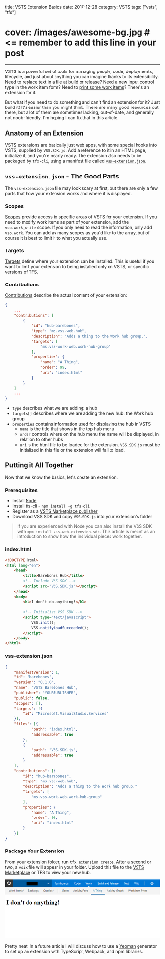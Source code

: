 title: VSTS Extension Basics
date: 2017-12-28
category: VSTS
tags: ["vsts", "tfs"]
# cover: /images/awesome-bg.jpg  # <= remember to add this line in your post
---

VSTS is a powerful set of tools for managing people, code, deployments, lifecycle, and just about anything you can imagine thanks to its extensibility. Need to replace text in a file at build or release? <!-- more -->Need a new input control type in the work item form? Need to [print some work items](https://marketplace.visualstudio.com/items?itemName=mrtarantula.wiprint)? There's an extension for it.

But what if you need to do something and can't find an extension for it? Just build it! It's easier than you might think. There are many good resources out there, but a lot of them are sometimes lacking, out-of-date, and generally not noob-friendly. I'm hoping I can fix that in this article. 

## Anatomy of an Extension

VSTS extensions are basically just web apps, with some special hooks into VSTS, supplied by `VSS.SDK.js`. Add a reference to it in an HTML page, initialize it, and you're nearly ready. The extension also needs to be packaged by `tfx-cli`, using a manifest file called [`vss-extension.json`](https://docs.microsoft.com/en-us/vsts/extend/develop/manifest).

## `vss-extension.json` - The Good Parts

The `vss-extension.json` file may look scary at first, but there are only a few parts that how your extension works and where it is displayed.

### Scopes

[Scopes](https://docs.microsoft.com/en-us/vsts/extend/develop/manifest#scopes) provide access to specific areas of VSTS for your extension. If you need to modify work items as part of your extension, add the `vso.work_write` scope. If you only need to read the information, only add `vso.work`. You can add as many scopes as you'd like to the array, but of course it is best to limit it to what you actually use.

### Targets

[Targets](https://docs.microsoft.com/en-us/vsts/extend/develop/manifest#installation-targets) define where your extension can be installed. This is useful if you want to limit your extension to being installed only on VSTS, or specific versions of TFS.

### Contributions
[Contributions](https://docs.microsoft.com/en-us/vsts/extend/develop/contributions-overview) describe the actual content of your extension:

```json
{
    ...
    "contributions": [
        {
            "id": "hub-barebones",
            "type": "ms.vss-web.hub",
            "description": "Adds a thing to the Work hub group.",
            "targets": [
                "ms.vss-work-web.work-hub-group"
            ],
            "properties": {
                "name": "A Thing",
                "order": 99,
                "uri": "index.html"
            }
        }
    ]
    ...
}
```

- `type` describes what we are adding: a hub
- `targets[]` describes where we are adding the new hub: the Work hub group
- `properties` contains information used for displaying the hub in VSTS
    - `name` is the title that shows in the top hub menu
    - `order` controls where on the hub menu the name will be displayed, in relation to other hubs
    - `uri` is the html file to be loaded for the extension. `VSS.SDK.js` must be initialized in this file or the extension will fail to load.

## Putting it All Together

Now that we know the basics, let's create an extension.

### Prerequisites

- Install [Node](https://nodejs.org/en/download/)
- Install tfs-cli - `npm install -g tfs-cli`
- Register as a [VSTS Marketplace publisher](http://aka.ms/vsmarketplace-manage)
- Download VSS SDK and copy `VSS.SDK.js` into your extension's folder

>If you are experienced with Node you can also install the VSS SDK with `npm install vss-web-extension-sdk`. This article is meant as an introduction to show how the individual pieces work together.

### index.html

```html
<!DOCTYPE html>
<html lang="en">
    <head>
        <title>Barebones Hub</title>
        <!-- Include VSS SDK -->
        <script src="VSS.SDK.js"></script>
    </head>
    <body>
        <h1>I don't do anything!</h1>
        
        <!-- Initialize VSS SDK -->
        <script type="text/javascript">
            VSS.init();
            VSS.notifyLoadSucceeded();
        </script>
    </body>
</html>
```

### vss-extension.json

```json
{
    "manifestVersion": 1,
    "id": "barebones",
    "version": "0.1.0",
    "name": "VSTS Barebones Hub",
    "publisher": "YOURPUBLISHER",
    "public": false,
    "scopes": [],
    "targets": [{
        "id": "Microsoft.VisualStudio.Services"
    }],
    "files": [{
            "path": "index.html",
            "addressable": true
        },
        {
            "path": "VSS.SDK.js",
            "addressable": true
        }
    ],
    "contributions": [{
        "id": "hub-barebones",
        "type": "ms.vss-web.hub",
        "description": "Adds a thing to the Work hub group.",
        "targets": [
            "ms.vss-work-web.work-hub-group"
        ],
        "properties": {
            "name": "A Thing",
            "order": 99,
            "uri": "index.html"
        }
    }]
}
```

### Package Your Extension

From your extension folder, run `tfx extension create`. After a second or two, a `vsix` file will appear in your folder. Upload this file to the [VSTS Marketplace](https://marketplace.visualstudio.com/manage) or TFS to view your new hub.

![A Thing VSTS hub](images/thinghub.png)

Pretty neat! In a future article I will discuss how to use a [Yeoman](http://yeoman.io) generator to set up an extension with TypeScript, Webpack, and npm libraries.